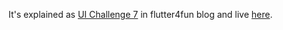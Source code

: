 It's explained as [UI Challenge 7](https://flutter4fun.com/ui-challenge-7/) in flutter4fun blog and live [here](https://flutter4fun.github.io/UI-Challenge-7-Live/#/).
